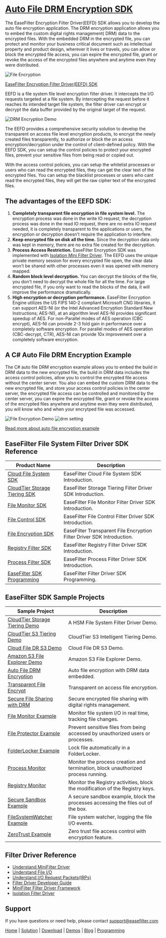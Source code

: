 # [Auto File DRM Encryption SDK](https://www.easefilter.com/kb/auto-file-drm-encryption-tool.htm)
The EaseFilter Encryption Filter Driver(EEFD) SDK allows you to develop the auto file encryption application. The DRM encryption application allows you to embed the custom digital rights management( DRM) data to the encrypted files. With the embedded DRM in the encrypted file, you can protect and monitor your business critical document such as intellectual property and product design, wherever it lives or travels, you can allow or block the encrypted file access, you can expire the encrypted file, grant or revoke the access of the encrypted files anywhere and anytime even they were distributed.

![File Encryption](https://www.easefilter.com/Images/TransparentFileEncryption.png)

[EaseFilter Encryption Filter Driver(EEFD) SDK](https://www.easefilter.com/kb/transparent-on-access-file-encryption-SDK.htm)

EEFD is a file system file level encryption filter driver. It intercepts the I/O requests targeted at a file system. By intercepting the request before it reaches its intended target file system, the filter driver can encrypt or decrypt the data buffer provided by the original target of the request. 

![DRM Encryption Demo](https://www.easefilter.com/images/IsolationFilter.png)

The EEFD provides a comprehensive security solution to develop the transparent on access file level encryption products, to encrypt the newly created files transparently, to authorize or block the on access encryption/decryption under the control of client-defined policy. With the EEFD SDK, you can setup the control policies to protect your encrypted files, prevent your sensitive files from being read or copied out. 

With the access control policies, you can setup the whitelist processes or users who can read the encrypted files, they can get the clear text of the encrypted files. You can setup the blacklist processes or users who cant read the encrypted files, they will get the raw cipher text of the encrypted files.
 
## The advantages of the EEFD SDK:
1. **Completely transparent file encryption in file system level.** The encryption process was done in the write IO request, the decryption process was done in the read IO request, there are no extra IO request needed, it is completely transparent to the applications or users, the encryption or decryption doesn't require the application to interfere. 
2. **Keep encrypted file on disk all the time.** Since the decryption data only was kept in memory, there are no extra file created for the decryption.
3. **Process Access Restriction.** EaseFilter Encryption SDK was implemented with [Isolation Mini Filter Driver](https://www.easefilter.com/kb/Isolation_Filter_Driver.htm). The EEFD uses the unique private memory session for every encrypted file open, the clear data won't be shared with other processes even it was opened with memory mapped. 
4. **Random block level decryption.** You can decrypt the blocks of the file, you don't need to decrypt the whole file for all the time. For large encrypted file, if you only want to read the blocks of the data, it will improve the performance dramatically.
5. **High encryption or decryption performance.** EaseFilter Encryption Engine utilizes the US FIPS 140-2 compliant Microsoft CNG libraries, it can support AES-NI (or the Intel Advanced Encryption Standard New Instructions; AES-NI), at an algorithm level AES-NI provides significant speedup of AES. For non-Parallel modes of AES operation (CBC encrypt), AES-NI can provide 2-3 fold gain in performance over a completely software encryption. For parallel modes of AES operation (CBC-decrypt, CTR), AES-NI can provide 10x improvement over a completely software encryption.

## A C# Auto File DRM Encryption Example
The C# auto file DRM encryption example allows you to embed the build in DRM data to the new encrypted file, the build in DRM data includes the access control policies, allow you to control the encrypted file access without the center server. You also can embed the custom DRM data to the new encrypted file, and store your access control policies in the center server, the encrypted file access can be controlled and monitored by the center server, you can expire the encrypted file, grant or revoke the access of the encrypted files anywhere and anytime even they were distributed, you will know who and when your encrytped file was accessed.

![File Encryption Demo](https://www.easefilter.com/images/autoencrypt.png) 
![drm setting](https://www.easefilter.com/images/DRM.png)

[Read more about auto file encryption example](https://www.easefilter.com/kb/auto-file-drm-encryption-tool.htm)

## EaseFilter File System Filter Driver SDK Reference
| Product Name | Description |
| --- | --- |
| [Cloud File System SDK](https://www.easefilter.com/cloud/cloud-file-system-sdk.htm) | EaseFilter Cloud File System SDK Introduction. |
| [CloudTier Storage Tiering SDK](https://www.easefilter.com/cloud/storage-tiering-sdk.htm) | EaseFilter Storage Tiering Filter Driver SDK Introduction. |
| [File Monitor SDK](https://www.easefilter.com/kb/file-monitor-filter-driver-sdk.htm) | EaseFilter File Monitor Filter Driver SDK Introduction. |
| [File Control SDK](https://www.easefilter.com/kb/file-control-file-security-sdk.htm) | EaseFilter File Control Filter Driver SDK Introduction. |
| [File Encryption SDK](https://www.easefilter.com/kb/transparent-file-encryption-filter-driver-sdk.htm) | EaseFilter Transparent File Encryption Filter Driver SDK Introduction. |
| [Registry Filter SDK](https://www.easefilter.com/kb/registry-filter-drive-sdk.htm) | EaseFilter Registry Filter Driver SDK Introduction. |
| [Process Filter SDK](https://www.easefilter.com/kb/process-filter-driver-sdk.htm) | EaseFilter Process Filter Driver SDK Introduction. |
| [EaseFilter SDK Programming](https://www.easefilter.com/kb/programming.htm) | EaseFilter Filter Driver SDK Programming. |

## EaseFilter SDK Sample Projects
| Sample Project | Description |
| --- | --- |
| [CloudTier Storage Tiering Demo](https://www.easefilter.com/cloud/cloudtier-storage-tiering-demo.htm) | A HSM File System Filter Driver Demo. |
| [CloudTier S3 Tiering Demo](https://www.easefilter.com/cloud/cloudtier-s3-intelligent-tiering-demo.htm) | CloudTier S3 Intelligent Tiering Demo. |
| [Cloud File DR S3 Demo](https://www.easefilter.com/cloud/cloud-file-dr-demo.htm) | Cloud File DR S3 Demo. |
| [Amazon S3 File Explorer Demo](https://www.easefilter.com/cloud/s3-browser-demo.htm) | Amazon S3 File Explorer Demo. |
| [Auto File DRM Encryption](https://www.easefilter.com/kb/auto-file-drm-encryption-tool.htm) | Auto file encryption with DRM data embedded. |
| [Transparent File Encrypt](https://www.easefilter.com/kb/AutoFileEncryption.htm) | Transparent on access file encryption. |
| [Secure File Sharing with DRM](https://www.easefilter.com/kb/DRM_Secure_File_Sharing.htm) | Secure encrypted file sharing with digital rights management. |
| [File Monitor Example](https://www.easefilter.com/kb/file-monitor-demo.htm) | Monitor file system I/O in real time, tracking file changes. |
| [File Protector Example](https://www.easefilter.com/kb/file-protector-demo.htm) | Prevent sensitive files from being accessed by unauthorized users or processes. |
| [FolderLocker Example](https://www.easefilter.com/kb/FolderLocker.htm) | Lock file automatically in a FolderLocker. |
| [Process Monitor](https://www.easefilter.com/kb/Process-Monitor.htm) | Monitor the process creation and termination, block unauthorized process running. |
| [Registry Monitor](https://www.easefilter.com/kb/RegMon.htm) | Monitor the Registry activities, block the modification of the Registry keys. |
| [Secure Sandbox Example](https://www.easefilter.com/kb/Secure-Sandbox.htm) |A secure sandbox example, block the processes accessing the files out of the box. |
| [FileSystemWatcher Example](https://www.easefilter.com/kb/FileSystemWatcher.htm) | File system watcher, logging the file I/O events. |
| [ZeroTrust Example](https://www.easefilter.com/kb/zero-trust-file-access-control-demo.htm) | Zero trust file access control with encryption feature. |

## Filter Driver Reference

* [Understand MiniFilter Driver](https://www.easefilter.com/kb/understand-minifilter.htm)
* [Understand File I/O](https://www.easefilter.com/kb/File_IO.htm)
* [Understand I/O Request Packets(IRPs)](https://www.easefilter.com/kb/understand-irps.htm)
* [Filter Driver Developer Guide](https://www.easefilter.com/kb/DeveloperGuide.htm)
* [MiniFilter Filter Driver Framework](https://www.easefilter.com/kb/minifilter-framework.htm)
* [Isolation Filter Driver](https://www.easefilter.com/kb/Isolation_Filter_Driver.htm)

## Support
If you have questions or need help, please contact support@easefilter.com 

[Home](https://www.easefilter.com/) | [Solution](https://www.easefilter.com/solutions.htm) | [Download](https://www.easefilter.com/download.htm) | [Demos](https://www.easefilter.com/online-fileio-test.aspx) | [Blog](https://blog.easefilter.com/) | [Programming](https://www.easefilter.com/kb/programming.htm)
